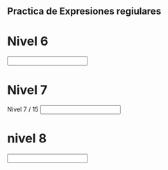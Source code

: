 ## Practica de Expresiones regiulares 




# Nivel 6
<input pattern="[0-9]+[A]">

# Nivel 7

Nivel 7 / 15
<input pattern="[0-9]+[CA]">

# nivel 8

<input pattern="[0-9]+[AWhc]">